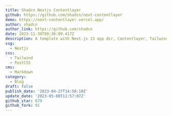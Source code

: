 ```yaml
---
title: Shadcn Nextjs Contentlayer
github: https://github.com/shadcn/next-contentlayer
demo: https://next-contentlayer.vercel.app/
author: shadcn
author_link: https://github.com/shadcn
date: 2023-11-30T09:36:09.417Z
description: A template with Next.js 13 app dir, Contentlayer, Tailwind CSS and dark mode.
ssg:
  - Nextjs
css:
  - Tailwind
  - PostCSS
cms:
  - Markdown
category:
  - Blog
draft: false
publish_date: '2023-04-27T14:58:10Z'
update_date: '2023-05-08T11:57:07Z'
github_star: 679
github_fork: 91
---
```

